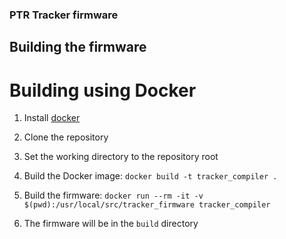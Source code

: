 ### PTR Tracker firmware

## Building the firmware
# Building using Docker
1. Install [docker](https://www.docker.com)
2. Clone the repository
3. Set the working directory to the repository root
4. Build the Docker image:
```docker build -t tracker_compiler .```

5. Build the firmware:
```docker run --rm -it -v $(pwd):/usr/local/src/tracker_firmware tracker_compiler```

6. The firmware will be in the `build` directory